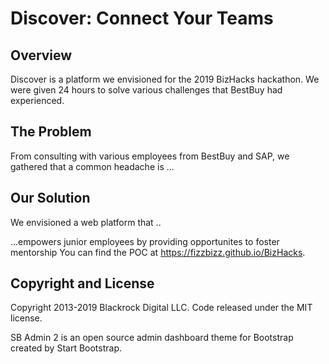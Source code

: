 # Discover: Connect Your Teams
## Overview
Discover is a platform we envisioned for the 2019 BizHacks hackathon. We were given 24 hours to solve various challenges that BestBuy had experienced. 

## The Problem
From consulting with various employees from BestBuy and SAP, we gathered that a common headache is ...

## Our Solution
We envisioned a web platform that ..

...empowers junior employees by providing opportunites to foster mentorship
You can find the POC at https://fizzbizz.github.io/BizHacks. 

## Copyright and License
Copyright 2013-2019 Blackrock Digital LLC. Code released under the MIT license.

SB Admin 2 is an open source admin dashboard theme for Bootstrap created by Start Bootstrap.
